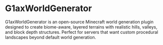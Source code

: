 # G1axWorldGenerator
G1axWorldGenerator is an open-source Minecraft world generation plugin    designed to create biome-aware, layered terrains with realistic hills,    valleys, and block depth structures. Perfect for servers that want    custom procedural landscapes beyond default world generation.
